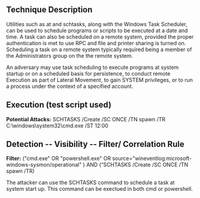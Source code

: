 ## Technique Description

Utilities such as at and schtasks, along with the Windows Task Scheduler, can be used to schedule programs or scripts to be executed at a date and time. A task can also be scheduled on a remote system, provided the proper authentication is met to use RPC and file and printer sharing is turned on. Scheduling a task on a remote system typically required being a member of the Administrators group on the the remote system. 

An adversary may use task scheduling to execute programs at system startup or on a scheduled basis for persistence, to conduct remote Execution as part of Lateral Movement, to gain SYSTEM privileges, or to run a process under the context of a specified account.


## Execution (test script used)

**Potential Attacks:** SCHTASKS /Create /SC ONCE /TN spawn /TR C:\windows\system32\cmd.exe /ST 12:00


## Detection -- Visibility -- Filter/ Correlation Rule

**Filter:** ("cmd.exe" OR "powershell.exe" OR source="wineventlog:microsoft-windows-sysmon/operational" ) AND (“SCHTASKS /Create /SC ONCE /TN spawn /TR)

The attacker can use the SCHTASKS command to schedule a task at system start up. This command can be exectued in both cmd or powershell. 

